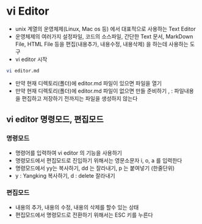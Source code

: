 # vi Editor
- unix 계열의 운영체제(Linux, Mac os 등) 에서 대표적으로 사용하는 Text Editor
- 운영체제의 여러가지 설정파일, 코드의 소스파일, 간단한 Text 문서, MarkDown File, HTML File 등을 편집(내용추가, 내용수정, 내용삭제) 을 하는데 사용하는 도구
- vi editor 시작
``` bash
vi editor.md
```

- 만약 현재 디렉토리(폴더)에 editor.md 파일이 있으면 파일을 열기
- 만약 현재 디렉토리(폴더)에 editor.md 파일이 없으면 만들 준비하기
, : 파일내용을 편집하고 저장하기 전까지는 파일을 생성하지 않는다

## vi editor 명령모드, 편집모드

### 명령모드
- 명령어를 입력하여 vi editor 의 기능을 사용하기
- 명령모드에서 편집모드로 진입하기 위해서는 영문소문자 i, o, a 를 입력한다
- 명령모드에서 yy는 복사하기, dd 는 잘라내기, p 는 붙여넣기 (한줄단위)
- y : Yangking 복사하기, d : delete 잘라내기

### 편집모드
- 내용의 추가, 내용의 수정, 내용의 삭제를 할수 있는 상태
- 편집모드에서 명령모드로 전환하기 위해서는 ESC 키를 누른다

